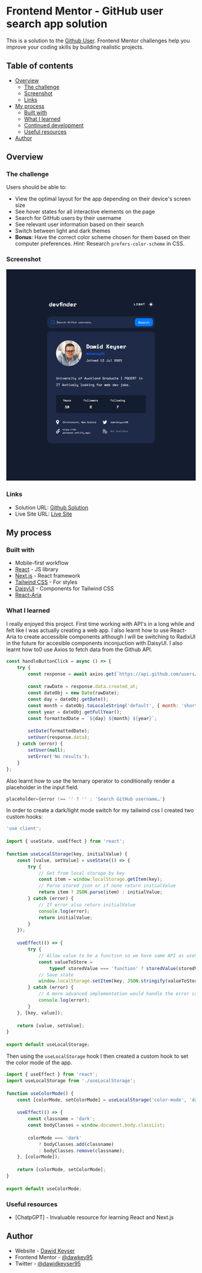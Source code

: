 # Frontend Mentor - GitHub user search app solution

This is a solution to the [Github User](https://www.frontendmentor.io/challenges/github-user-search-app-Q09YOgaH6/hub). Frontend Mentor challenges help you improve your coding skills by building realistic projects.

## Table of contents

- [Overview](#overview)
  - [The challenge](#the-challenge)
  - [Screenshot](#screenshot)
  - [Links](#links)
- [My process](#my-process)
  - [Built with](#built-with)
  - [What I learned](#what-i-learned)
  - [Continued development](#continued-development)
  - [Useful resources](#useful-resources)
- [Author](#author)

## Overview

### The challenge

Users should be able to:

- View the optimal layout for the app depending on their device's screen size
- See hover states for all interactive elements on the page
- Search for GitHub users by their username
- See relevant user information based on their search
- Switch between light and dark themes
- **Bonus**: Have the correct color scheme chosen for them based on their computer preferences. _Hint_: Research `prefers-color-scheme` in CSS.

### Screenshot

![](./public/assets/GitHub%20User.png)

### Links

- Solution URL: [Github Solution](https://github.com/dawkey95/github-user-challenge)
- Live Site URL: [Live Site](https://dk-github-user.vercel.app/)

## My process

### Built with

- Mobile-first workflow
- [React](https://reactjs.org/) - JS library
- [Next.js](https://nextjs.org/) - React framework
- [Tailwind CSS](https://tailwindcss.com/) - For styles
- [DaisyUI](https://daisyui.com/) - Components for Tailwind CSS
- [React-Aria](https://react-spectrum.adobe.com/react-aria/)

### What I learned

I really enjoyed this project. First time working with API's in a long while and felt like I was actually creating a web app. I also learnt how to use React-Aria to create accessible components although I will be switching to RadixUI in the future for accesible components inconjuction with DaisyUI. I also learnt how to0 use Axios to fetch data from the Github API.

```js
const handleButtonClick = async () => {
	try {
		const response = await axios.get(`https://api.github.com/users/${userName}`);

		const rawDate = response.data.created_at;
		const dateObj = new Date(rawDate);
		const day = dateObj.getDate();
		const month = dateObj.toLocaleString('default', { month: 'short' });
		const year = dateObj.getFullYear();
		const formattedDate = `${day} ${month} ${year}`;

		setDate(formattedDate);
		setUser(response.data);
	} catch (error) {
		setUser(null);
		setError('No results');
	}
};
```

Also learnt how to use the ternary operator to conditionally render a placeholder in the input field.

```js
placeholder={error !== '' ? '' : 'Search GitHub username…'}
```

In order to create a dark/light mode switch for my tailwind css I created two custom hooks:

```js
'use client';

import { useState, useEffect } from 'react';

function useLocalStorage(key, initialValue) {
	const [value, setValue] = useState(() => {
		try {
			// Get from local storage by key
			const item = window.localStorage.getItem(key);
			// Parse stored json or if none return initialValue
			return item ? JSON.parse(item) : initialValue;
		} catch (error) {
			// If error also return initialValue
			console.log(error);
			return initialValue;
		}
	});

	useEffect(() => {
		try {
			// Allow value to be a function so we have same API as useState
			const valueToStore =
				typeof storedValue === 'function' ? storedValue(storedValue) : storedValue;
			// Save state
			window.localStorage.setItem(key, JSON.stringify(valueToStore));
		} catch (error) {
			// A more advanced implementation would handle the error case
			console.log(error);
		}
	}, [key, value]);

	return [value, setValue];
}

export default useLocalStorage;
```

Then using the `useLocalStorage` hook I then created a custom hook to set the color mode of the app.

```js
import { useEffect } from 'react';
import useLocalStorage from './useLocalStorage';

function useColorMode() {
	const [colorMode, setColorMode] = useLocalStorage('color-mode', 'dark');

	useEffect(() => {
		const classname = 'dark';
		const bodyClasses = window.document.body.classList;

		colorMode === 'dark'
			? bodyClasses.add(classname)
			: bodyClasses.remove(classname);
	}, [colorMode]);

	return [colorMode, setColorMode];
}

export default useColorMode;
```

### Useful resources

- [ChatpGPT] - Invaluable resource for learning React and Next.js

## Author

- Website - [Dawid Keyser](https://dk-personal.netlify.app/)
- Frontend Mentor - [@dawkey95](https://www.frontendmentor.io/profile/dawkey95)
- Twitter - [@dawidkeyser95](https://twitter.com/dawidkeyser95)
